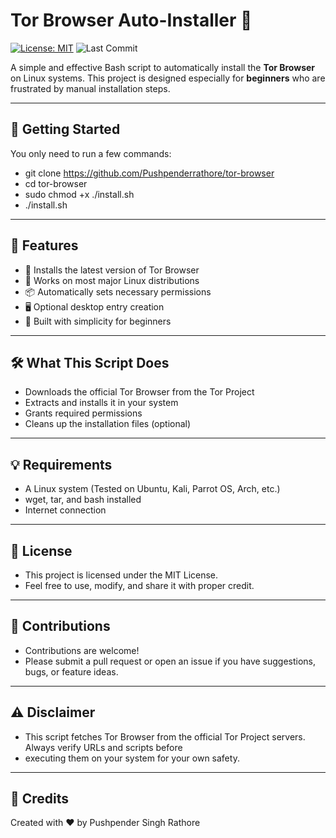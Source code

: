 # Tor Browser Auto-Installer 🧠

[![License: MIT](https://img.shields.io/badge/License-MIT-green.svg)](LICENSE)
![Last Commit](https://img.shields.io/github/last-commit/Pushpenderrathore/LUKS2-nuke) 

A simple and effective Bash script to automatically install the **Tor Browser** on Linux systems.
This project is designed especially for **beginners** who are frustrated by manual installation steps.

---

## 🚀 Getting Started

You only need to run a few commands:

* git clone https://github.com/Pushpenderrathore/tor-browser
* cd tor-browser
* sudo chmod +x ./install.sh
* ./install.sh

---

## 🎯 Features

* 🔧 Installs the latest version of Tor Browser
* 🧩 Works on most major Linux distributions
* 📦 Automatically sets necessary permissions
* 🖥️ Optional desktop entry creation
* 👶 Built with simplicity for beginners

---

## 🛠️ What This Script Does

* Downloads the official Tor Browser from the Tor Project
* Extracts and installs it in your system
* Grants required permissions
* Cleans up the installation files (optional)

---

## 💡 Requirements

* A Linux system (Tested on Ubuntu, Kali, Parrot OS, Arch, etc.)
* wget, tar, and bash installed
* Internet connection

---

## 📜 License

- This project is licensed under the MIT License.
- Feel free to use, modify, and share it with proper credit.

---

## 🤝 Contributions

- Contributions are welcome!
- Please submit a pull request or open an issue if you have suggestions, bugs, or feature ideas.

---

## ⚠️ Disclaimer

- This script fetches Tor Browser from the official Tor Project servers. Always verify URLs and scripts before 
- executing them on your system for your own safety.

---

## 🙌 Credits

Created with ❤️ by Pushpender Singh Rathore
